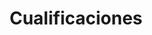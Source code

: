 ---
id: 1
title: "Cualificaciones"
description: "PRACTICA lo que aprendes, en tu vida, tu trabajo o en nua comunidad. NO CREEMOS EN LAS CERTIFICACIONES, es por ello que hemos nombrado a nuestros procesos de formación “CUALIFICACIÓN”."
image: "/assets/images/presentation.png"
icon: "block-1"
url: "/services/formacion/"
---